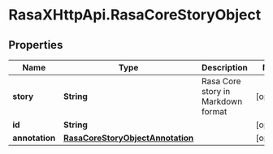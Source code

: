 # RasaXHttpApi.RasaCoreStoryObject

## Properties

Name | Type | Description | Notes
------------ | ------------- | ------------- | -------------
**story** | **String** | Rasa Core story in Markdown format | [optional] 
**id** | **String** |  | [optional] 
**annotation** | [**RasaCoreStoryObjectAnnotation**](RasaCoreStoryObjectAnnotation.md) |  | [optional] 


